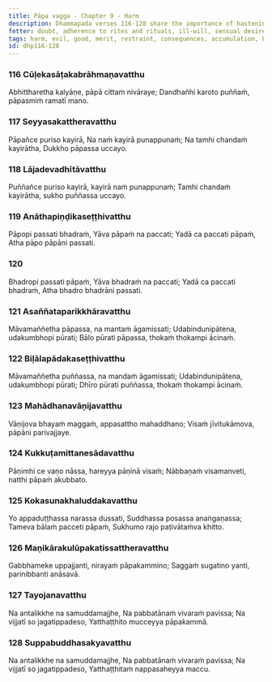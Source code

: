 ```yaml
---
title: Pāpa vagga - Chapter 9 - Harm
description: Dhammapada verses 116-128 share the importance of hastening to do good, restraining the mind from harm, the consequences of harm and good, the accumulation of harm and good, the importance of avoiding harmful actions, the consequences of harming a blameless person, the results of harm and good, and the inevitability of death.
fetter: doubt, adherence to rites and rituals, ill-will, sensual desire, conceit, personal existence, ignorance
tags: harm, evil, good, merit, restraint, consequences, accumulation, blameless, death, suffering, contentment, dhp
id: dhp116-128
---
```


### 116 Cūḷekasāṭakabrāhmaṇavatthu

Abhittharetha kalyāṇe,
pāpā cittaṁ nivāraye;
Dandhañhi karoto puññaṁ,
pāpasmiṁ ramatī mano.

### 117 Seyyasakattheravatthu

Pāpañce puriso kayirā,
Na naṁ kayirā punappunaṁ;
Na tamhi chandaṁ kayirātha,
Dukkho pāpassa uccayo.

### 118 Lājadevadhītāvatthu

Puññañce puriso kayirā,
kayirā naṁ punappunaṁ;
Tamhi chandaṁ kayirātha,
sukho puññassa uccayo.

### 119 Anāthapiṇḍikaseṭṭhivatthu

Pāpopi passati bhadraṁ,
Yāva pāpaṁ na paccati;
Yadā ca paccati pāpaṁ,
Atha pāpo pāpāni passati.

### 120

Bhadropi passati pāpaṁ,
Yāva bhadraṁ na paccati;
Yadā ca paccati bhadraṁ,
Atha bhadro bhadrāni passati.

### 121 Asaññataparikkhāravatthu

Māvamaññetha pāpassa,
na mantaṁ āgamissati;
Udabindunipātena,
udakumbhopi pūrati;
Bālo pūrati pāpassa,
thokaṁ thokampi ācinaṁ.

### 122 Biḷālapādakaseṭṭhivatthu

Māvamaññetha puññassa,
na mandaṁ āgamissati;
Udabindunipātena,
udakumbhopi pūrati;
Dhīro pūrati puññassa,
thokaṁ thokampi ācinaṁ.

### 123 Mahādhanavāṇijavatthu

Vāṇijova bhayaṁ maggaṁ,
appasattho mahaddhano;
Visaṁ jīvitukāmova,
pāpāni parivajjaye.

### 124 Kukkuṭamittanesādavatthu

Pāṇimhi ce vaṇo nāssa,
hareyya pāṇinā visaṁ;
Nābbaṇaṁ visamanveti,
natthi pāpaṁ akubbato.

### 125 Kokasunakhaluddakavatthu

Yo appaduṭṭhassa narassa dussati,
Suddhassa posassa anaṅgaṇassa;
Tameva bālaṁ pacceti pāpaṁ,
Sukhumo rajo paṭivātaṁva khitto.

### 126 Maṇikārakulūpakatissattheravatthu

Gabbhameke uppajjanti,
nirayaṁ pāpakammino;
Saggaṁ sugatino yanti,
parinibbanti anāsavā.

### 127 Tayojanavatthu

Na antalikkhe na samuddamajjhe,
Na pabbatānaṁ vivaraṁ pavissa;
Na vijjatī so jagatippadeso,
Yatthaṭṭhito mucceyya pāpakammā.

### 128 Suppabuddhasakyavatthu

Na antalikkhe na samuddamajjhe,
Na pabbatānaṁ vivaraṁ pavissa;
Na vijjatī so jagatippadeso,
Yatthaṭṭhitaṁ nappasaheyya maccu.